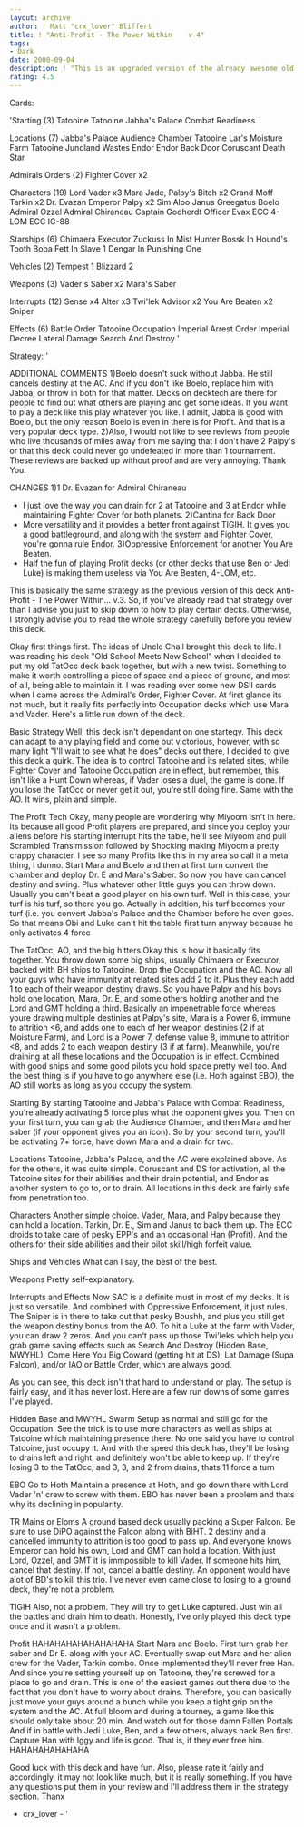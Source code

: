 ```yaml
---
layout: archive
author: ! Matt "crx_lover" Bliffert
title: ! "Anti-Profit - The Power Within    v 4"
tags:
- Dark
date: 2000-09-04
description: ! "This is an upgraded version of the already awesome old school TatOcc deck.  It holds its own against Profit, and everything else for that matter."
rating: 4.5
---
```

Cards: 

'Starting (3)
Tatooine
Tatooine Jabba's Palace
Combat Readiness

Locations (7)
Jabba's Palace Audience Chamber
Tatooine Lar's Moisture Farm
Tatooine Jundland Wastes
Endor
Endor Back Door
Coruscant
Death Star

Admirals Orders (2)
Fighter Cover x2

Characters (19)
Lord Vader x3
Mara Jade, Palpy's Bitch x2
Grand Moff Tarkin x2
Dr. Evazan
Emperor Palpy x2
Sim Aloo
Janus Greegatus
Boelo
Admiral Ozzel
Admiral Chiraneau
Captain Godherdt
Officer Evax
ECC 4-LOM
ECC IG-88

Starships (6)
Chimaera
Executor
Zuckuss In Mist Hunter
Bossk In Hound's Tooth
Boba Fett In Slave 1
Dengar In Punishing One

Vehicles (2)
Tempest 1
Blizzard 2

Weapons (3)
Vader's Saber x2
Mara's Saber

Interrupts (12)
Sense x4
Alter x3
Twi'lek Advisor x2
You Are Beaten x2
Sniper

Effects (6)
Battle Order
Tatooine Occupation
Imperial Arrest Order
Imperial Decree
Lateral Damage
Search And Destroy '

Strategy: '

ADDITIONAL COMMENTS
1)Boelo doesn't suck without Jabba. He still cancels destiny at the AC. And if you don't like Boelo, replace him with Jabba, or throw in both for that matter. Decks on decktech are there for people to find out what others are playing and get some ideas. If you want to play a deck like this play whatever you like. I admit, Jabba is good with Boelo, but the only reason Boelo is even in there is for Profit. And that is a very popular deck type.
2)Also, I would not like to see reviews from people who live thousands of miles away from me saying that I don't have 2 Palpy's or that this deck could never go undefeated in more than 1 tournament.  These reviews are backed up without proof and are very annoying.  Thank You.


CHANGES
1)1 Dr. Evazan for Admiral Chiraneau
- I just love the way you can drain for 2 at Tatooine and 3 at Endor while maintaining Fighter Cover for both planets.
2)Cantina for Back Door
- More versatility and it provides a better front against TIGIH.  It gives you a good battleground, and along with the system and Fighter Cover, you're gonna rule Endor.
3)Oppressive Enforcement for another You Are Beaten.
- Half the fun of playing Profit decks (or other decks that use Ben or Jedi Luke) is making them useless via You Are Beaten, 4-LOM, etc.

This is basically the same strategy as the previous version of this deck Anti-Profit - The Power Within... v.3. So, if you've already read that strategy over than I advise you just to skip down to how to play certain decks.  Otherwise, I strongly advise you to read the whole strategy carefully before you review this deck.

Okay first things first. The ideas of Uncle Chall brought this deck to life. I was reading his deck "Old School Meets New School" when I decided to put my old TatOcc deck back together, but with a new twist. Something to make it worth controlling a piece of space and a piece of ground, and most of all, being able to maintain it. I was reading over some new DSII cards when I came across the Admiral's Order, Fighter Cover. At first glance its not much, but it really fits perfectly into Occupation decks which use Mara and Vader. Here's a little run down of the deck.

Basic Strategy
Well, this deck isn't dependant on one startegy. This deck can adapt to any playing field and come out victorious, however, with so many light "I'll wait to see what he does" decks out there, I decided to give this deck a quirk. The idea is to control Tatooine and its related sites, while Fighter Cover and Tatooine Occupation are in effect, but remember, this isn't like a Hunt Down whereas, if Vader loses a duel, the game is done. If you lose the TatOcc or never get it out, you're still doing fine. Same with the AO. It wins, plain and simple.

The Profit Tech
Okay, many people are wondering why Miyoom isn't in here. Its because all good Profit players are prepared, and since you deploy your aliens before his starting interrupt hits the table, he'll see Miyoom and pull Scrambled Transimission followed by Shocking making Miyoom a pretty crappy character. I see so many Profits like this in my area so call it a meta thing, I dunno. Start Mara and Boelo and then at first turn convert the chamber and deploy Dr. E and Mara's Saber. So now you have can cancel destiny and swing. Plus whatever other little guys you can throw down. Usually you can't beat a good player on his own turf. Well in this case, your turf is his turf, so there you go. Actually in addition, his turf becomes your turf (i.e. you convert Jabba's Palace and the Chamber before he even goes. So that means Obi and Luke can't hit the table first turn anyway because he only activates 4 force

The TatOcc, AO, and the big hitters
Okay this is how it basically fits together. You throw down some big ships, usually Chimaera or Executor, backed with BH ships to Tatooine. Drop the Occupation and the AO. Now all your guys who have immunity at related sites add 2 to it. Plus they each add 1 to each of their weapon destiny draws. So you have Palpy and his boys hold one location, Mara, Dr. E, and some others holding another and the Lord and GMT holding a third. Basically an impenetrable force whereas youre drawing multiple destinies at Palpy's site, Mara is a Power 6, immune to attrition <6, and adds one to each of her weapon destinies (2 if at Moisture Farm), and Lord is a Power 7, defense value 8, immune to attrition <8, and adds 2 to each weapon destiny (3 if at farm). Meanwhile, you're draining at all these locations and the Occupation is in effect. Combined with good ships and some good pilots you hold space pretty well too. And the best thing is if you have to go anywhere else (i.e. Hoth against EBO), the AO still works as long as you occupy the system.


Starting
By starting Tatooine and Jabba's Palace with Combat Readiness, you're already activating 5 force plus what the opponent gives you. Then on your first turn, you can grab the Audience Chamber, and then Mara and her saber (if your opponent gives you an icon). So by your second turn, you'll be activating 7+ force, have down Mara and a drain for two.

Locations
Tatooine, Jabba's Palace, and the AC were explained above. As for the others, it was quite simple. Coruscant and DS for activation, all the Tatooine sites for their abilities and their drain potential, and Endor as another system to go to, or to drain. All locations in this deck are fairly safe from penetration too.

Characters
Another simple choice. Vader, Mara, and Palpy because they can hold a location. Tarkin, Dr. E., Sim and Janus to back them up. The ECC droids to take care of pesky EPP's and an occasional Han (Profit). And the others for their side abilities and their pilot skill/high forfeit value.

Ships and Vehicles
What can I say, the best of the best.

Weapons
Pretty self-explanatory.

Interrupts and Effects
Now SAC is a definite must in most of my decks. It is just so versatile. And combined with Oppressive Enforcement, it just rules. The Sniper is in there to take out that pesky Boushh, and plus you still get the weapon destiny bonus from the AO. To hit a Luke at the farm with Vader, you can draw 2 zeros. And you can't pass up those Twi'leks which help you grab game saving effects such as Search And Destroy (Hidden Base, MWYHL), Come Here You Big Coward (getting hit at DS), Lat Damage (Supa Falcon), and/or IAO or Battle Order, which are always good.

As you can see, this deck isn't that hard to understand or play. The setup is fairly easy, and it has never lost. Here are a few run downs of some games I've played.

Hidden Base and MWYHL Swarm
Setup as normal and still go for the Occupation. See the trick is to use more characters as well as ships at Tatooine which maintaining presence there. No one said you have to control Tatooine, just occupy it. And with the speed this deck has, they'll be losing to drains left and right, and definitely won't be able to keep up. If they're losing 3 to the TatOcc, and 3, 3, and 2 from drains, thats 11 force a turn

EBO
Go to Hoth Maintain a presence at Hoth, and go down there with Lord Vader 'n' crew to screw with them. EBO has never been a problem and thats why its declining in popularity.

TR Mains or Eloms
A ground based deck usually packing a Super Falcon. Be sure to use DiPO against the Falcon along with BiHT. 2 destiny and a cancelled immunity to attrition is too good to pass up. And everyone knows Emperor can hold his own, Lord and GMT can hold a location. With just Lord, Ozzel, and GMT it is immpossible to kill Vader. If someone hits him, cancel that destiny. If not, cancel a battle destiny. An opponent would have alot of BD's to kill this trio. I've never even came close to losing to a ground deck, they're not a problem.

TIGIH
Also, not a problem. They will try to get Luke captured. Just win all the battles and drain him to death. Honestly, I've only played this deck type once and it wasn't a problem.

Profit
HAHAHAHAHAHAHAHAHA Start Mara and Boelo. First turn grab her saber and Dr E. along with your AC. Eventually swap out Mara and her alien crew for the Vader, Tarkin combo. Once implemented they'll never free Han. And since you're setting yourself up on Tatooine, they're screwed for a place to go and drain. This is one of the easiest games out there due to the fact that you don't have to worry about drains. Therefore, you can basically just move your guys around a bunch while you keep a tight grip on the system and the AC. At full bloom and during a tourney, a game like this should only take about 20 min. And watch out for those damn Fallen Portals And if in battle with Jedi Luke, Ben, and a few others, always hack Ben first. Capture Han with Iggy and life is good. That is, if they ever free him. HAHAHAHAHAHAHA

Good luck with this deck and have fun. Also, please rate it fairly and accordingly, it may not look like much, but it is really something. If you have any questions put them in your review and I'll address them in the strategy section. Thanx

- crx_lover - '